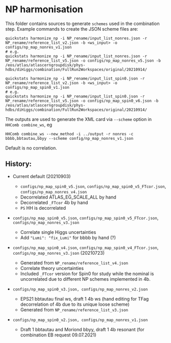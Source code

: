 # NP harmonisation

This folder contains sources to generate `schemes` used in the combination step.
Example commands to create the JSON scheme files are:
```
quickstats harmonize_np -i NP_rename/input_list_nonres.json -r NP_rename/reference_list_v2.json -b <ws_input> -o configs/np_map_nonres_v1.json
# e.g.
quickstats harmonize_np -i NP_rename/input_list_nonres.json -r NP_rename/reference_list_v5.json -o configs/np_map_nonres_v5.json -b /eos/atlas/atlascerngroupdisk/phys-hdbs/diHiggs/combination/FullRun2Workspaces/original/20210914/

quickstats harmonize_np -i NP_rename/input_list_spin0.json -r NP_rename/reference_list_v2.json -b <ws_input> -o configs/np_map_spin0_v1.json
# e.g.
quickstats harmonize_np -i NP_rename/input_list_spin0.json -r NP_rename/reference_list_v5.json -o configs/np_map_spin0_v6.json -b /eos/atlas/atlascerngroupdisk/phys-hdbs/diHiggs/combination/FullRun2Workspaces/original/20210914/
```

The outputs are used to generate the XML card via `--scheme` option in `HHComb combine_ws`, eg
```
HHComb combine_ws --new_method -i ../output -r nonres -c bbbb,bbtautau,bbyy --scheme config/np_map_nonres_v1.json
```
Default is no correlation.


## History:
- Current default (20210903)
    - `configs/np_map_spin0_v5.json`, `configs/np_map_spin0_v5_FTcor.json`, `configs/np_map_nonres_v4.json`
    - Decorrelated ATLAS_EG_SCALE_ALL by hand
    - Decorrelated `_FTcor` 4b by hand
    - `PS` HH is decorrelated

- `configs/np_map_spin0_v5.json`, `configs/np_map_spin0_v5_FTcor.json`, `configs/np_map_nonres_v3.json`
    - Correlate single Higgs uncertainties
    - Add `"Lumi": "fix_Lumi"` for bbbb by hand (?)


- `configs/np_map_spin0_v4.json`, `configs/np_map_spin0_v4_FTcor.json`, `configs/np_map_nonres_v3.json` (20210723)
    - Generated from `NP_rename/reference_list_v4.json`
    - Correlate theory uncertainties
    - Included `_FTcor` version for Spin0 for study while the nominal is uncorrelated due to different NP schemes implemented in 4b.

- `configs/np_map_spin0_v3.json, configs/np_map_nonres_v2.json`
    - EPS21 bbtautau final ws, draft 1 4b ws (hand editing for TFag decorrelation of 4b due to its unique loose scheme)
    - Generated from `NP_rename/reference_list_v3.json`

- `configs/np_map_spin0_v2.json, configs/np_map_nonres_v1.json`
    - Draft 1 bbtautau and Moriond bbyy, draft 1 4b resonant (for combination EB request 09.07.2021)
